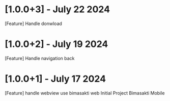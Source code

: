 # [1.0.0+3] - July 22 2024
[Feature] Handle donwload

# [1.0.0+2] - July 19 2024
[Feature] Handle navigation back

# [1.0.0+1] - July 17 2024
[Feature] handle webview use bimasakti web
Initial Project Bimasakti Mobile